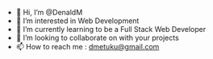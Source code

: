 - 👋 Hi, I’m @DenaldM
- 👀 I’m interested in Web Development
- 🌱 I’m currently learning to be a Full Stack Web Developer
- 💞️ I’m looking to collaborate on with your projects
- 📫 How to reach me : dmetuku@gmail.com

<!---
DenaldM/DenaldM is a ✨ special ✨ repository because its `README.md` (this file) appears on your GitHub profile.
You can click the Preview link to take a look at your changes.
--->
